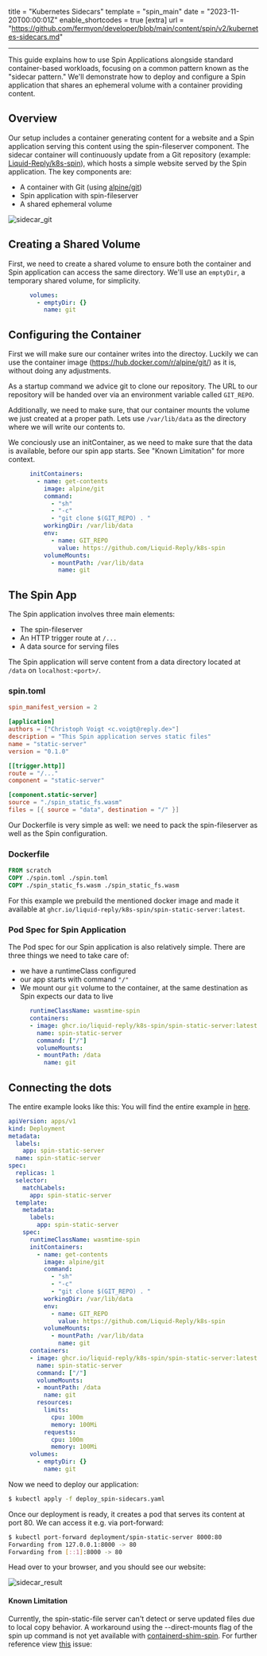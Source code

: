 title = "Kubernetes Sidecars"
template = "spin_main"
date = "2023-11-20T00:00:01Z"
enable_shortcodes = true
[extra]
url = "https://github.com/fermyon/developer/blob/main/content/spin/v2/kubernetes-sidecars.md"

---

This guide explains how to use Spin Applications alongside standard container-based workloads, focusing on a common pattern known as the "sidecar pattern." We'll demonstrate how to deploy and configure a Spin application that shares an ephemeral volume with a container providing content.

## Overview

Our setup includes a container generating content for a website and a Spin application serving this content using the spin-fileserver component. The sidecar container will continuously update from a Git repository (example: [Liquid-Reply/k8s-spin](https://github.com/Liquid-Reply/k8s-spin)), which hosts a simple website served by the Spin application. The key components are:

* A container with Git (using [alpine/git](https://hub.docker.com/r/alpine/git/))
* Spin application with spin-fileserver
* A shared ephemeral volume

![sidecar_git](/static/image/sidecar_git.png)

## Creating a Shared Volume

First, we need to create a shared volume to ensure both the container and Spin application can access the same directory. We'll use an `emptyDir`, a temporary shared volume, for simplicity.

```yaml
      volumes:
        - emptyDir: {}
          name: git
```

## Configuring the Container

First we will make sure our container writes into the directoy. Luckily we can use the container image (https://hub.docker.com/r/alpine/git/) as it is, without doing any adjustments.

As a startup command we advice git to clone our repository. The URL to our repository will be handed over via an environment variable called `GIT_REPO`.

Additionally, we need to make sure, that our container mounts the volume we just created at a proper path. Lets use `/var/lib/data` as the directory where we will write our contents to.

We conciously use an initContainer, as we need to make sure that the data is available, before our spin app starts. See "Known Limitation" for more context.

```yaml
      initContainers:
        - name: get-contents
          image: alpine/git
          command:
            - "sh"
            - "-c"
            - "git clone $(GIT_REPO) . "
          workingDir: /var/lib/data
          env:
            - name: GIT_REPO
              value: https://github.com/Liquid-Reply/k8s-spin
          volumeMounts:
            - mountPath: /var/lib/data
              name: git
```

## The Spin App

The Spin application involves three main elements:

- The spin-fileserver
- An HTTP trigger route at `/...`
- A data source for serving files

The Spin application will serve content from a data directory located at `/data` on `localhost:<port>/`.

### spin.toml

```toml
spin_manifest_version = 2

[application]
authors = ["Christoph Voigt <c.voigt@reply.de>"]
description = "This Spin application serves static files"
name = "static-server"
version = "0.1.0"

[[trigger.http]]
route = "/..."
component = "static-server"

[component.static-server]
source = "./spin_static_fs.wasm"
files = [{ source = "data", destination = "/" }]
```

Our Dockerfile is very simple as well: we need to pack the spin-fileserver as well as the Spin configuration.

### Dockerfile

```dockerfile
FROM scratch
COPY ./spin.toml ./spin.toml
COPY ./spin_static_fs.wasm ./spin_static_fs.wasm 
```

For this example we prebuild the mentioned docker image and made it available at `ghcr.io/liquid-reply/k8s-spin/spin-static-server:latest`.

### Pod Spec for Spin Application

The Pod spec for our Spin application is also relatively simple. There are three things we need to take care of:

* we have a runtimeClass configured
* our app starts with command `"/"`
* We mount our `git` volume to the container, at the same destination as Spin expects our data to live

```yaml
      runtimeClassName: wasmtime-spin
      containers:
      - image: ghcr.io/liquid-reply/k8s-spin/spin-static-server:latest
        name: spin-static-server
        command: ["/"]
        volumeMounts:
        - mountPath: /data
          name: git
```

## Connecting the dots

The entire example looks like this: You will find the entire example in [here](https://github.com/Liquid-Reply/k8s-spin/tree/main/example-1-sidecars).

```yaml
apiVersion: apps/v1
kind: Deployment
metadata:
  labels:
    app: spin-static-server
  name: spin-static-server
spec:
  replicas: 1
  selector:
    matchLabels:
      app: spin-static-server
  template:
    metadata:
      labels:
        app: spin-static-server
    spec:
      runtimeClassName: wasmtime-spin
      initContainers:
        - name: get-contents
          image: alpine/git
          command:
            - "sh"
            - "-c"
            - "git clone $(GIT_REPO) . "
          workingDir: /var/lib/data
          env:
            - name: GIT_REPO
              value: https://github.com/Liquid-Reply/k8s-spin
          volumeMounts:
            - mountPath: /var/lib/data
              name: git
      containers:
      - image: ghcr.io/liquid-reply/k8s-spin/spin-static-server:latest
        name: spin-static-server
        command: ["/"]
        volumeMounts:
        - mountPath: /data
          name: git
        resources:
          limits:
            cpu: 100m
            memory: 100Mi
          requests:
            cpu: 100m
            memory: 100Mi
      volumes:
        - emptyDir: {}
          name: git
```

Now we need to deploy our application:

```bash
$ kubectl apply -f deploy_spin-sidecars.yaml
```

Once our deployment is ready, it creates a pod that serves its content at port 80. We can access it e.g. via port-forward:

```bash
$ kubectl port-forward deployment/spin-static-server 8000:80
Forwarding from 127.0.0.1:8000 -> 80
Forwarding from [::1]:8000 -> 80
```

Head over to your browser, and you should see our website:

![sidecar_result](/static/image/sidecar_result.png)

#### Known Limitation

Currently, the spin-static-file server can't detect or serve updated files due to local copy behavior. A workaround using the --direct-mounts flag of the spin up command is not yet available with [containerd-shim-spin](https://github.com/deislabs/containerd-wasm-shims/tree/main/containerd-shim-spin). For further reference view [this](https://github.com/fermyon/spin-fileserver/issues/41) issue:

